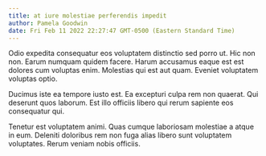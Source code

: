 ```yaml
---
title: at iure molestiae perferendis impedit
author: Pamela Goodwin
date: Fri Feb 11 2022 22:27:47 GMT-0500 (Eastern Standard Time)
---
```

Odio expedita consequatur eos voluptatem distinctio sed porro ut. Hic non non. Earum numquam quidem facere. Harum accusamus eaque est est dolores cum voluptas enim. Molestias qui est aut quam. Eveniet voluptatem voluptas optio.

 Ducimus iste ea tempore iusto est. Ea excepturi culpa rem non quaerat. Qui deserunt quos laborum. Est illo officiis libero qui rerum sapiente eos consequatur qui.

 Tenetur est voluptatem animi. Quas cumque laboriosam molestiae a atque in eum. Deleniti doloribus rem non fuga alias libero sunt voluptatem voluptates. Rerum veniam nobis officiis.